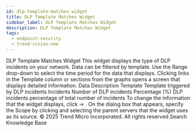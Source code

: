 ```yaml
---
id: dlp-template-matches-widget
title: DLP Template Matches Widget
sidebar_label: DLP Template Matches Widget
description: DLP Template Matches Widget
tags:
  - endpoint-security
  - trend-vision-one
---
```


 DLP Template Matches Widget This widget displays the type of DLP incidents on your network. Data can be filtered by template. Use the Range drop-down to select the time period for the data that displays. Clicking links in the Template column or sections from the graphs opens a screen that displays detailed information. Data Description Template Template triggered by DLP incidents Incidents Number of DLP incidents Percentage (%) DLP incidents percentage of total number of incidents To change the information that the widget displays, click → . On the dialog box that appears, specify the Scope by clicking and selecting the parent servers that the widget uses as its source. © 2025 Trend Micro Incorporated. All rights reserved.Search Knowledge Base